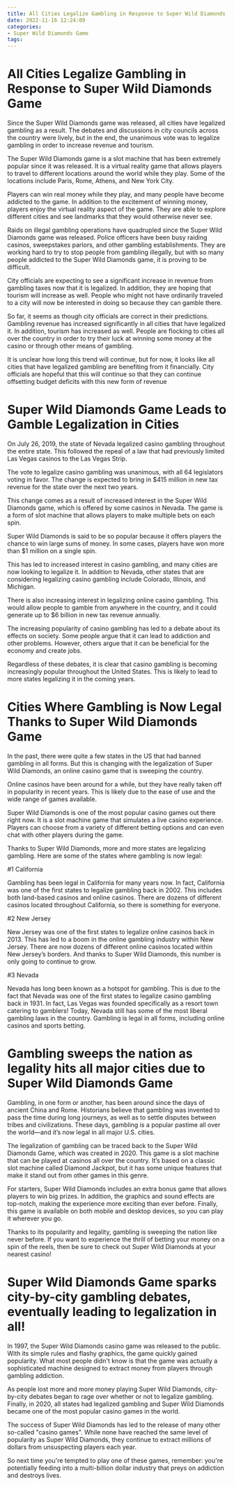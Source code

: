 ```yaml
---
title: All Cities Legalize Gambling in Response to Super Wild Diamonds Game
date: 2022-11-16 12:24:09
categories:
- Super Wild Diamonds Game
tags:
---
```



#  All Cities Legalize Gambling in Response to Super Wild Diamonds Game

Since the Super Wild Diamonds game was released, all cities have legalized gambling as a result. The debates and discussions in city councils across the country were lively, but in the end, the unanimous vote was to legalize gambling in order to increase revenue and tourism.

The Super Wild Diamonds game is a slot machine that has been extremely popular since it was released. It is a virtual reality game that allows players to travel to different locations around the world while they play. Some of the locations include Paris, Rome, Athens, and New York City.

Players can win real money while they play, and many people have become addicted to the game. In addition to the excitement of winning money, players enjoy the virtual reality aspect of the game. They are able to explore different cities and see landmarks that they would otherwise never see.

Raids on illegal gambling operations have quadrupled since the Super Wild Diamonds game was released. Police officers have been busy raiding casinos, sweepstakes parlors, and other gambling establishments. They are working hard to try to stop people from gambling illegally, but with so many people addicted to the Super Wild Diamonds game, it is proving to be difficult.

City officials are expecting to see a significant increase in revenue from gambling taxes now that it is legalized. In addition, they are hoping that tourism will increase as well. People who might not have ordinarily traveled to a city will now be interested in doing so because they can gamble there.

So far, it seems as though city officials are correct in their predictions. Gambling revenue has increased significantly in all cities that have legalized it. In addition, tourism has increased as well. People are flocking to cities all over the country in order to try their luck at winning some money at the casino or through other means of gambling.

It is unclear how long this trend will continue, but for now, it looks like all cities that have legalized gambling are benefiting from it financially. City officials are hopeful that this will continue so that they can continue offsetting budget deficits with this new form of revenue

#  Super Wild Diamonds Game Leads to Gamble Legalization in Cities

On July 26, 2019, the state of Nevada legalized casino gambling throughout the entire state. This followed the repeal of a law that had previously limited Las Vegas casinos to the Las Vegas Strip.

The vote to legalize casino gambling was unanimous, with all 64 legislators voting in favor. The change is expected to bring in $415 million in new tax revenue for the state over the next two years.

This change comes as a result of increased interest in the Super Wild Diamonds game, which is offered by some casinos in Nevada. The game is a form of slot machine that allows players to make multiple bets on each spin.

Super Wild Diamonds is said to be so popular because it offers players the chance to win large sums of money. In some cases, players have won more than $1 million on a single spin.

This has led to increased interest in casino gambling, and many cities are now looking to legalize it. In addition to Nevada, other states that are considering legalizing casino gambling include Colorado, Illinois, and Michigan.

There is also increasing interest in legalizing online casino gambling. This would allow people to gamble from anywhere in the country, and it could generate up to $6 billion in new tax revenue annually.

The increasing popularity of casino gambling has led to a debate about its effects on society. Some people argue that it can lead to addiction and other problems. However, others argue that it can be beneficial for the economy and create jobs.

Regardless of these debates, it is clear that casino gambling is becoming increasingly popular throughout the United States. This is likely to lead to more states legalizing it in the coming years.

#  Cities Where Gambling is Now Legal Thanks to Super Wild Diamonds Game

In the past, there were quite a few states in the US that had banned gambling in all forms. But this is changing with the legalization of Super Wild Diamonds, an online casino game that is sweeping the country.

Online casinos have been around for a while, but they have really taken off in popularity in recent years. This is likely due to the ease of use and the wide range of games available.

Super Wild Diamonds is one of the most popular casino games out there right now. It is a slot machine game that simulates a live casino experience. Players can choose from a variety of different betting options and can even chat with other players during the game.

Thanks to Super Wild Diamonds, more and more states are legalizing gambling. Here are some of the states where gambling is now legal:

#1 California

Gambling has been legal in California for many years now. In fact, California was one of the first states to legalize gambling back in 2002. This includes both land-based casinos and online casinos. There are dozens of different casinos located throughout California, so there is something for everyone.

#2 New Jersey

New Jersey was one of the first states to legalize online casinos back in 2013. This has led to a boom in the online gambling industry within New Jersey. There are now dozens of different online casinos located within New Jersey’s borders. And thanks to Super Wild Diamonds, this number is only going to continue to grow.

#3 Nevada

Nevada has long been known as a hotspot for gambling. This is due to the fact that Nevada was one of the first states to legalize casino gambling back in 1931. In fact, Las Vegas was founded specifically as a resort town catering to gamblers! Today, Nevada still has some of the most liberal gambling laws in the country. Gambling is legal in all forms, including online casinos and sports betting.

#  Gambling sweeps the nation as legality hits all major cities due to Super Wild Diamonds Game

Gambling, in one form or another, has been around since the days of ancient China and Rome. Historians believe that gambling was invented to pass the time during long journeys, as well as to settle disputes between tribes and civilizations. These days, gambling is a popular pastime all over the world—and it’s now legal in all major U.S. cities.

The legalization of gambling can be traced back to the Super Wild Diamonds Game, which was created in 2020. This game is a slot machine that can be played at casinos all over the country. It’s based on a classic slot machine called Diamond Jackpot, but it has some unique features that make it stand out from other games in this genre.

For starters, Super Wild Diamonds includes an extra bonus game that allows players to win big prizes. In addition, the graphics and sound effects are top-notch, making the experience more exciting than ever before. Finally, this game is available on both mobile and desktop devices, so you can play it wherever you go.

Thanks to its popularity and legality, gambling is sweeping the nation like never before. If you want to experience the thrill of betting your money on a spin of the reels, then be sure to check out Super Wild Diamonds at your nearest casino!

#  Super Wild Diamonds Game sparks city-by-city gambling debates, eventually leading to legalization in all!

In 1997, the Super Wild Diamonds casino game was released to the public. With its simple rules and flashy graphics, the game quickly gained popularity. What most people didn't know is that the game was actually a sophisticated machine designed to extract money from players through gambling addiction.

As people lost more and more money playing Super Wild Diamonds, city-by-city debates began to rage over whether or not to legalize gambling. Finally, in 2020, all states had legalized gambling and Super Wild Diamonds became one of the most popular casino games in the world.

The success of Super Wild Diamonds has led to the release of many other so-called "casino games". While none have reached the same level of popularity as Super Wild Diamonds, they continue to extract millions of dollars from unsuspecting players each year.

So next time you're tempted to play one of these games, remember: you're potentially feeding into a multi-billion dollar industry that preys on addiction and destroys lives.